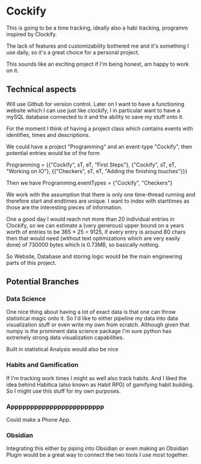 # Cockify
This is going to be a time tracking, ideally also a habi tracking, programm inspired by Clockify.

The lack of features and customizability bothered me and it's something I use daily, so it's a great choice for a personal project.

This sounds like an exciting project if I'm being honest, am happy to work on it.

## Technical aspects
Will use Github for version control. Later on I want to have a functioning website which I can use just like clockify, I in particular want to have a mySQL database connected to it and the ability to save my stuff onto it.

For the moment I think of having a project class which contains events with identifies, times and descriptions.

We could have a project "Programming" and an event-type "Cockify", then potential entries would be
of the form

Programming = {{"Cockify", sT, eT, "First Steps"}, {"Cockify", sT, eT, "Working on IO"}, {{"Checkers", sT, eT, "Adding the finishing touches"}}}

Then we have Programming.eventTypes = {"Cockify", "Checkers"}

We work with the assumption that there is only one time-thread running and therefore start and endtimes are unique. I want to index with starttimes as those are the interesting pieces of information.

One a good day I would reach not more than 20 individual entries in Clockify, so we can estimate a (very generous) upper bound on a years worth of entries to be 365 * 25 = 9125, if every entry is around 80 chars then that would need (without text optimizations which are very easily done) of 730000 bytes which is 0.73MB, so basically nothing.

So Website, Database and storing logic would be the main engineering parts of this project.

## Potential Branches
### Data Science
One nice thing about having a lot of exact data is that one can throw statistical magic onto it. So I'd like to either pipeline my data into data visualization stuff or even write my own from scratch. Although given that numpy is the prominent data science package I'm sure python has extremely strong data visualization capabilities.

Built in statistical Analysis would also be nice

### Habits and Gamification
If I'm tracking work times I might as well also track habits. And I liked the idea behind Habitica (also known as Habit RPG) of gamifying habit building. So I might use this stuff for my own purposes.

### Apppppppppppppppppppppppp
Could make a Phone App.

### Obsidian
Integrating this either by piping into Obsidian or even making an Obsidian Plugin would be a great way to connect the two tools I use most together.